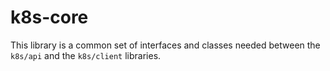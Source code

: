 # k8s-core

This library is a common set of interfaces and classes needed between the `k8s/api` and the `k8s/client` libraries.